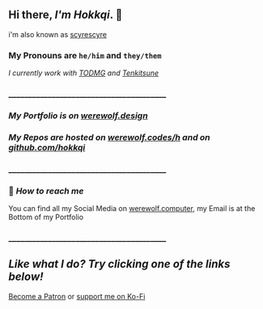 ## Hi there, _I'm Hokkqi_. 👋

i'm also known as [scyrescyre](https://twitter.com/scyrescyre)


### My Pronouns are `he/him` and `they/them`

_I currently work with [TODMG](https://github.com/todmg "Thrive or Die Github") and [Tenkitsune](https://tenkitsune.com "Tenkitsune Website")_


### ________________________________________

### _My Portfolio is on [werewolf.design](https://werewolf.design "Hokkqi's Portfolio located at Werewolf dot Design")_

### _My Repos are hosted on [werewolf.codes/h](https://werewolf.codes/h "Hokkqi's Repos on werewolf dot codes") and on [github.com/hokkqi](https://github.com/hokkqi)_ 

### ________________________________________

### 🔗 _How to reach me_

You can find all my Social Media on [werewolf.computer](https://werewolf.computer), my Email is at the Bottom of my Portfolio

### ________________________________________

## _Like what I do? Try clicking one of the links below!_

[Become a Patron](https://patreon.com/hokkqi) or [support me on Ko-Fi](https://ko-fi.com/W7W1JF87)
